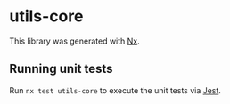 # utils-core

This library was generated with [Nx](https://nx.dev).

## Running unit tests

Run `nx test utils-core` to execute the unit tests via [Jest](https://jestjs.io).
